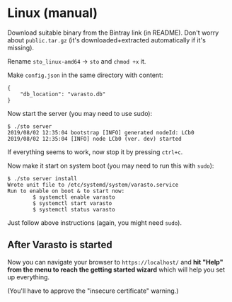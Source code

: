 Linux (manual)
==============

Download suitable binary from the Bintray link (in README). Don't worry about `public.tar.gz`
(it's downloaded+extracted automatically if it's missing).

Rename `sto_linux-amd64` -> `sto` and `chmod +x` it.

Make `config.json` in the same directory with content:

```
{	
	"db_location": "varasto.db"
}
```

Now start the server (you may need to use sudo):

```
$ ./sto server
2019/08/02 12:35:04 bootstrap [INFO] generated nodeId: LCb0
2019/08/02 12:35:04 [INFO] node LCb0 (ver. dev) started
```

If everything seems to work, now stop it by pressing `ctrl+c`.

Now make it start on system boot (you may need to run this with `sudo`):

```
$ ./sto server install
Wrote unit file to /etc/systemd/system/varasto.service
Run to enable on boot & to start now:
        $ systemctl enable varasto
        $ systemctl start varasto
        $ systemctl status varasto
```

Just follow above instructions (again, you might need `sudo`).


After Varasto is started
------------------------

Now you can navigate your browser to `https://localhost/` and **hit "Help" from the menu
to reach the getting started wizard** which will help you set up everything.

(You'll have to approve the "insecure certificate" warning.)
